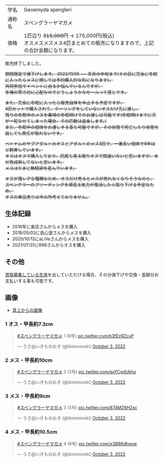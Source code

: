 |||
|:-|:-|
| 学名 | Geoemyda spengleri |
| 通称名 | スペングラーヤマガメ |
| 価格 | 1匹辺り ~~315,000円~~ -> 275,000円(税込) <br>オスメスメスメス4匹まとめての販売になりますので、上記の合計金額になります。 |

販売終了しました。

~~期間限定で値下げします。 2022/11/05 ~~  来月の中旬まで(その前に完全に冬眠に入ったらメスに関しては予約購入的な形になります)。~~  
~~共同参加でイベントに出るか悩んでいるんですが、~~  
~~冬場の寒さ的に心配なのでどうしようかなセールって感じです。~~

~~また、完全に冬眠に入ったら販売自体を中止する予定ですが、~~  
~~4匹セットで購入されて、クーリングをしていないオスだけ先に渡し、~~  
~~残りの冬眠中のメスを春頃の冬眠明けでのお渡しは可能です(冬眠明けまでに万が一死なせてしまった場合、その匹数は返金します。)~~  
~~また、冬眠中の個体をお渡しする事も可能ですが、その状態で死亡したり状態を崩しても責任が取れないです。~~

~~ベトナムのサブアダルトのオスとアダルトのメス3匹で、一番長い個体で6年ほど飼育しています。~~  
~~オスはオスで購入しており、尻尾も見る限りオスで間違いないと思いますが、まだ性成熟してないと思います。~~  
~~メスはたまに無精卵を産んでいます。~~  

~~オスが激レアな種類なため、オスだけ売るとメスが売れなくなりそうなのと、~~  
~~スペングラーのブリーディングを頑張る気力が復活したら取り下げる予定なため、~~  
~~オスの単品売りは今の所考えておりません。~~

## 生体記録

* 2016年に楽店さんからメスを購入
* 2018/05/03に良心堂さんからメスを購入
* 2020/10/13にaLiVeさんからメスを購入
* 2021/07/31にR98さんからオスを購入

## その他

[買取募集している生体](../purchase-price-list.md)を出していただける場合、その分値下げや交換・差額分お支払いする事も可能です。

## 画像

* [真上からの画像]({{site.baseurl}}/assets/img/shopping/creatures/geoemyda-spengleri/0/overhead_1234.jpeg)

### 1 オス・甲長約7.3cm

<blockquote class="twitter-tweet"><p lang="ja" dir="ltr"><a href="https://twitter.com/hashtag/%E3%82%B9%E3%83%9A%E3%83%B3%E3%82%B0%E3%83%A9%E3%83%BC%E3%83%A4%E3%83%9E%E3%82%AC%E3%83%A1?src=hash&amp;ref_src=twsrc%5Etfw">#スペングラーヤマガメ</a> 1 (9号) <a href="https://t.co/h3fEzRZcyP">pic.twitter.com/h3fEzRZcyP</a></p>&mdash; うさ@いきものおき (@ikimonooki) <a href="https://twitter.com/ikimonooki/status/1576811251342008320?ref_src=twsrc%5Etfw">October 3, 2022</a></blockquote> <script async src="https://platform.twitter.com/widgets.js" charset="utf-8"></script>

### 2 メス・甲長約10cm

<blockquote class="twitter-tweet"><p lang="ja" dir="ltr"><a href="https://twitter.com/hashtag/%E3%82%B9%E3%83%9A%E3%83%B3%E3%82%B0%E3%83%A9%E3%83%BC%E3%83%A4%E3%83%9E%E3%82%AC%E3%83%A1?src=hash&amp;ref_src=twsrc%5Etfw">#スペングラーヤマガメ</a> 2 (2号) <a href="https://t.co/asYCgdUkho">pic.twitter.com/asYCgdUkho</a></p>&mdash; うさ@いきものおき (@ikimonooki) <a href="https://twitter.com/ikimonooki/status/1576812236256878592?ref_src=twsrc%5Etfw">October 3, 2022</a></blockquote> <script async src="https://platform.twitter.com/widgets.js" charset="utf-8"></script>

### 3 メス・甲長約9cm

<blockquote class="twitter-tweet"><p lang="ja" dir="ltr"><a href="https://twitter.com/hashtag/%E3%82%B9%E3%83%9A%E3%83%B3%E3%82%B0%E3%83%A9%E3%83%BC%E3%83%A4%E3%83%9E%E3%82%AC%E3%83%A1?src=hash&amp;ref_src=twsrc%5Etfw">#スペングラーヤマガメ</a> 3 (5号) <a href="https://t.co/874MZ6H2sc">pic.twitter.com/874MZ6H2sc</a></p>&mdash; うさ@いきものおき (@ikimonooki) <a href="https://twitter.com/ikimonooki/status/1576813054850789376?ref_src=twsrc%5Etfw">October 3, 2022</a></blockquote> <script async src="https://platform.twitter.com/widgets.js" charset="utf-8"></script>

### 4 メス・甲長約10.5cm

<blockquote class="twitter-tweet"><p lang="ja" dir="ltr"><a href="https://twitter.com/hashtag/%E3%82%B9%E3%83%9A%E3%83%B3%E3%82%B0%E3%83%A9%E3%83%BC%E3%83%A4%E3%83%9E%E3%82%AC%E3%83%A1?src=hash&amp;ref_src=twsrc%5Etfw">#スペングラーヤマガメ</a> 4 (6号) <a href="https://t.co/x3B86dhqxw">pic.twitter.com/x3B86dhqxw</a></p>&mdash; うさ@いきものおき (@ikimonooki) <a href="https://twitter.com/ikimonooki/status/1576813895775186945?ref_src=twsrc%5Etfw">October 3, 2022</a></blockquote> <script async src="https://platform.twitter.com/widgets.js" charset="utf-8"></script>
